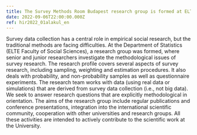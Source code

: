 ```yaml
---
title: The Survey Methods Room Budapest research group is formed at ELTE
date: 2022-09-06T22:00:00.000Z
ref: hir2022_01alakul_en
---
```

Survey data collection has a central role in empirical social research, but the traditional methods are facing difficulties. At the Department of Statistics (ELTE Faculty of Social Sciences), a research group was formed, where senior and junior researchers investigate the methodological issues of survey research. The research profile covers several aspects of survey research, including sampling, weighting and estimation procedures. It also deals with probability, and non-probability samples as well as questionnaire experiments. The research team works with data (using real data or simulations) that are derived from survey data collection (i.e., not big data). We seek to answer research questions that are explicitly methodological in orientation. The aims of the research group include regular publications and conference presentations, integration into the international scientific community, cooperation with other universities and research groups. All these activities are intended to actively contribute to the scientific work at the University.